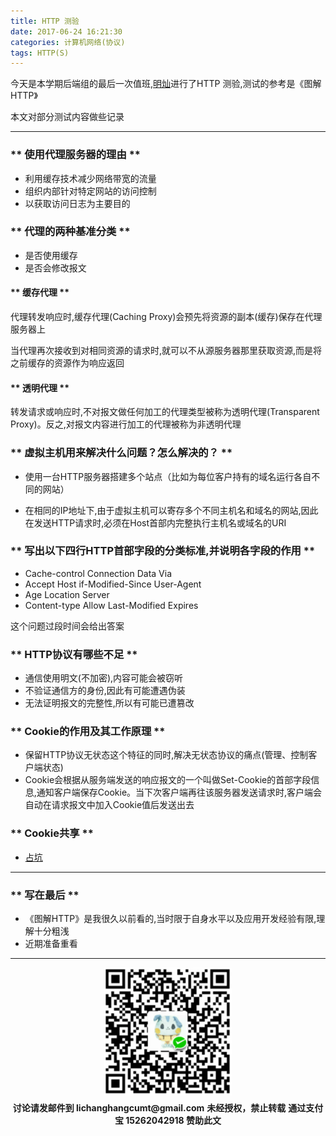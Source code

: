 ```yaml
---
title: HTTP 测验
date: 2017-06-24 16:21:30
categories: 计算机网络(协议)
tags: HTTP(S)
---
```


今天是本学期后端组的最后一次值班,[明灿](http://blog.leanote.com/mclee)进行了HTTP 测验,<span class="under0">测试的参考是《图解HTTP》</span>

本文对部分测试内容做些记录

*****************************

### ** 使用代理服务器的理由 **

- 利用缓存技术减少网络带宽的流量
- 组织内部针对特定网站的访问控制
- 以获取访问日志为主要目的

### ** 代理的两种基准分类 **

- 是否使用缓存
- 是否会修改报文

#### ** <span class="under0">缓存代理</span> **

代理转发响应时,缓存代理(Caching Proxy)会预先将资源的副本(缓存)保存在代理服务器上

当代理再次接收到对相同资源的请求时,就可以不从源服务器那里获取资源,而是将之前缓存的资源作为响应返回

#### ** <span class="under2">透明代理</span> **

转发请求或响应时,不对报文做任何加工的代理类型被称为透明代理(Transparent Proxy)。反之,对报文内容进行加工的代理被称为非透明代理

### ** 虚拟主机用来解决什么问题？怎么解决的？ **

- 使用一台HTTP服务器搭建多个站点（比如为每位客户持有的域名运行各自不同的网站）

- 在相同的IP地址下,由于虚拟主机可以寄存多个不同主机名和域名的网站,因此在发送HTTP请求时,必须在Host首部内完整执行主机名或域名的URI

### ** 写出以下四行HTTP首部字段的分类标准,并说明各字段的作用 **

- Cache-control Connection Data Via
- Accept Host if-Modified-Since User-Agent
- Age Location Server
- Content-type Allow Last-Modified Expires

这个问题过段时间会给出答案

### ** HTTP协议有哪些不足 **

- 通信使用明文(不加密),内容可能会被窃听
- 不验证通信方的身份,因此有可能遭遇伪装
- 无法证明报文的完整性,所以有可能已遭篡改

### ** Cookie的作用及其工作原理 **

- 保留HTTP协议无状态这个特征的同时,解决无状态协议的痛点(管理、控制客户端状态)
- Cookie会根据从服务端发送的响应报文的一个叫做Set-Cookie的首部字段信息,通知客户端保存Cookie。当下次客户端再往该服务器发送请求时,客户端会自动在请求报文中加入Cookie值后发送出去

### ** Cookie共享 **

- [占坑](http://www.cnblogs.com/mxmbk/articles/5671233.html)

*******************************

### ** 写在最后 **

- 《图解HTTP》是我很久以前看的,当时限于自身水平以及应用开发经验有限,理解十分粗浅
- 近期准备重看

********************************
<div width="100%" align="center"><img src="/img/wx.png" alt="微信赞助二维码"></div></div>
<p style="margin-top: 0.4em; text-align: center">
      <b style="font-size: 1em;">讨论请发邮件到 lichanghangcumt@gmail.com</b>
      <b style="font-size: 1em;">未经授权，禁止转载</b>
      <b style="font-size: 1em;">通过支付宝 15262042918 赞助此文</b>
 </p>



